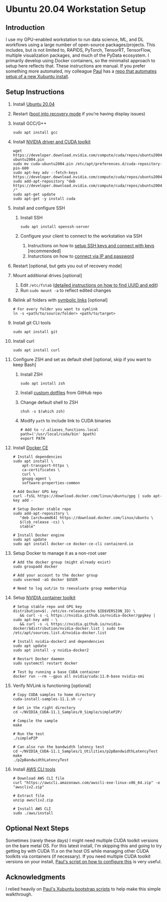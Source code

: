 # Ubuntu 20.04 Workstation Setup

## Introduction
I use my GPU-enabled workstation to run data science, ML, and DL workflows using a large number of open-source packages/projects. This includes, but is not limited to, RAPIDS, PyTorch, TensorRT, TensorFlow, multiple visualization packages, and much of the PyData ecosystem. I primarily develop using Docker containers, so the minimalist approach to setup here reflects that. These instructions are manual. If you prefer something more automated, my colleague [Paul](https://github.com/trxcllnt) has a [repo that automates setup of a new Xubuntu install](https://github.com/trxcllnt/ubuntu-setup).

## Setup Instructions
1. Install [Ubuntu 20.04](https://ubuntu.com/download/desktop)

2. Restart ([boot into recovery mode](https://wiki.ubuntu.com/RecoveryMode) if you’re having display issues)

3. Install GCC/G++


	```
	sudo apt install gcc
	```
	
4. Install [NVIDIA driver and CUDA toolkit](https://developer.nvidia.com/cuda-downloads?target_os=Linux&target_arch=x86_64&target_distro=Ubuntu&target_version=2004&target_type=debnetwork)

	```
	wget https://developer.download.nvidia.com/compute/cuda/repos/ubuntu2004/x86_64/cuda-ubuntu2004.pin
	sudo mv cuda-ubuntu2004.pin /etc/apt/preferences.d/cuda-repository-pin-600
	sudo apt-key adv --fetch-keys https://developer.download.nvidia.com/compute/cuda/repos/ubuntu2004/x86_64/7fa2af80.pub
	sudo add-apt-repository "deb https://developer.download.nvidia.com/compute/cuda/repos/ubuntu2004/x86_64/ /"
	sudo apt-get update
	sudo apt-get -y install cuda
	```
	
5. Install and configure SSH
	1. Install SSH

		```
		sudo apt install openssh-server
		```

	2. Configure your client to connect to the workstation via SSH
		1. Instructions on how to [setup SSH keys and connect with keys](https://www.ssh.com/ssh/key/) [recommended]
		2. Insturctions on how to [connect via IP and password](https://linuxize.com/post/how-to-enable-ssh-on-ubuntu-20-04/)
	
7. Restart [optional, but gets you out of recovery mode]

8. Mount additional drives [optional]
	1. Edit `/etc/fstab` ([detailed instructions on how to find UUID and edit](https://askubuntu.com/questions/800695/hard-drive-wont-mount/800713#800713))
	2. Run `sudo mount -a` to reflect edited changes

9. Relink all folders with [symbolic links](https://linuxize.com/post/how-to-create-symbolic-links-in-linux-using-the-ln-command/) [optional]

	```
	# For every folder you want to symlink
	ln -s <path/to/source/folder> <path/to/target>
	```
	
10. Install git CLI tools

	```
	sudo apt install git
	```
	
11. Install curl 

	```
	sudo apt install curl
	```
	
12. Configure ZSH and set as default shell [optional, skip if you want to keep Bash]
	1. Install ZSH

		```
		sudo apt install zsh
		```

	2. Install [custom dotfiles](https://github.com/BartleyR/dotfiles) from GitHub repo

	3. Change default shell to ZSH

		```
		chsh -s $(which zsh)
		```

	4. Modify `path` to include link to CUDA binaries

		```
		# Add to ~/.aliases_functions.local
		path=('/usr/local/cuda/bin' $path)
		export PATH
		```

16. Install [Docker CE](https://docs.docker.com/engine/install/ubuntu/)

	```
	# Install dependencies
	sudo apt install \
	    apt-transport-https \
	    ca-certificates \
	    curl \
	    gnupg-agent \
	    software-properties-common
	
	# Add Docker GPG key
	curl -fsSL https://download.docker.com/linux/ubuntu/gpg | sudo apt-key add -
	
	# Setup Docker stable repo
	sudo add-apt-repository \
	   "deb [arch=amd64] https://download.docker.com/linux/ubuntu \
	   $(lsb_release -cs) \
	   stable"
	
	# Install Docker engine
	sudo apt update
	sudo apt install docker-ce docker-ce-cli containerd.io
	```
	
17. Setup Docker to manage it as a non-root user
	
	```
	# Add the docker group (might already exist)
	sudo groupadd docker
	
	# Add your account to the docker group
	sudo usermod -aG docker $USER
	
	# Need to log out/in to reevaluate group membership
	```
	
18. Setup [NVIDIA container toolkit](https://docs.nvidia.com/datacenter/cloud-native/container-toolkit/install-guide.html#docker)

	```
	# Setup stable repo and GPG key
	distribution=$(. /etc/os-release;echo $ID$VERSION_ID) \
	   && curl -s -L https://nvidia.github.io/nvidia-docker/gpgkey | sudo apt-key add - \
	   && curl -s -L https://nvidia.github.io/nvidia-docker/$distribution/nvidia-docker.list | sudo tee /etc/apt/sources.list.d/nvidia-docker.list
	
	# Install nvidia-docker2 and dependencies
	sudo apt update
	sudo apt install -y nvidia-docker2
	
	# Restart Docker daemon
	sudo systemctl restart docker
	
	# Test by running a base CUDA container
	docker run --rm --gpus all nvidia/cuda:11.0-base nvidia-smi
	```
	
19. Verify NVLink is functioning [optional]

	```
	# Copy CUDA samples to home directory
	cuda-install-samples-11.1.sh ~/
	
	# Get in the right directory
	cd ~/NVIDIA_CUDA-11.1_Samples/0_Simple/simpleP2P/
	
	# Compile the sample
	make
	
	# Run the test
	./simpleP2P
	
	# Can also run the bandwidth latency test
	cd ~/NVIDIA_CUDA-11.1_Samples/1_Utilities/p2pBandwidthLatencyTest
	make
	./p2pBandwidthLatencyTest
	```

20. Install [AWS CLI tools](https://docs.aws.amazon.com/cli/latest/userguide/install-cliv2-linux.html#cliv2-linux-install)

	```
	# Download AWS CLI file
	curl "https://awscli.amazonaws.com/awscli-exe-linux-x86_64.zip" -o "awscliv2.zip"
	
	# Extract file
	unzip awscliv2.zip
	
	# Install AWS CLI
	sudo ./aws/install
	```
	
## Optional Next Steps
Sometimes (rarely these days) I might need multiple CUDA toolkit versions on the bare metal OS. For this latest install, I'm skipping this and going to try getting by with CUDA 11.x on the host OS while managing other CUDA toolkits via containers (if necessary). If you need multiple CUDA toolkit versions on your install, [Paul's script on how to configure this](https://github.com/trxcllnt/ubuntu-setup/blob/master/scripts/01-cuda.sh) is very useful.
	
## Acknowledgments
I relied heavily on [Paul's Xubuntu bootstrap scripts](https://github.com/trxcllnt/ubuntu-setup) to help make this simple walkthrough.